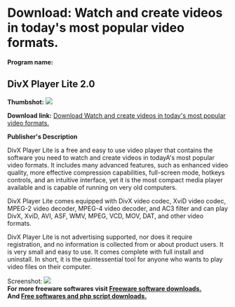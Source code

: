 # Download: Watch and create videos in today's most popular video formats.

**Program name:**

## DivX Player Lite 2.0

  
**Thumbshot:** ![](http://www.freewarefiles.com/screenshot/divxplayerlite20_md.jpg)   
  
**Download link:** [Download Watch and create videos in today's most popular video formats.](http://freesoftwares.boysofts.com/DivX-Player-Lite_program_13985.html)  
  


**Publisher's Description**  
  


DivX Player Lite is a free and easy to use video player that contains the software you need to watch and create videos in todayA's most popular video formats. It includes many advanced features, such as enhanced video quality, more effective compression capabilities, full-screen mode, hotkeys controls, and an intuitive interface, yet it is the most compact media player available and is capable of running on very old computers. 

DivX Player Lite comes equipped with DivX video codec, XviD video codec, MPEG-2 video decoder, MPEG-4 video decoder, and AC3 filter and can play DivX, XviD, AVI, ASF, WMV, MPEG, VCD, MOV, DAT, and other video formats.

DivX Player Lite is not advertising supported, nor does it require registration, and no information is collected from or about product users. It is very small and easy to use. It comes complete with full install and uninstall. In short, it is the quintessential tool for anyone who wants to play video files on their computer. 

  
  
Screenshot: ![](http://www.freewarefiles.com/screenshot/divxplayerlite20.jpg)   
**For more freeware softwares visit [Freeware software downloads.](http://freesoftwares.boysofts.com/)**   
**And [Free softwares and php script downloads.](http://www.boysofts.com/)**
